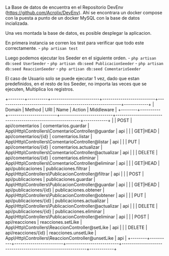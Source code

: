 La Base de datos de encuentra en el Repositorio DevEnv (https://github.com/Acrolix/DevEnv).
Ahí se encontrara un docker compose con la puesta a punto de un docker MySQL con la base de datos incializada.

Una ves montada la base de datos, es posible desplegar la aplicacion.

En primera instancia se corren los test para verificar que todo este correctamente.
    - ``php artisan test``

Luego podemos ejecutar los Seeder en el siguiente orden.
    - ``php artisan db:seed UserSeeder``
    - ``php artisan db:seed PublicacionSeeder``
    - ``php artisan db:seed ReaccionSeeder``
    - ``php artisan db:seed ComentarioSeeder``

El caso de Usuario solo se puede ejecutar 1 vez, dado que estan predefinidos, en el resto de los Seeder, no importa las veces que se ejecuten, Multiplica los registros.

+--------+----------+------------------------+--------------------------+------------------------------------------------------------+------------+
| Domain | Method   | URI                    | Name                     | Action                                                     | Middleware |
+--------+----------+------------------------+--------------------------+------------------------------------------------------------+------------+
|        | POST     | api/comentarios        | comentarios.guardar      | App\Http\Controllers\ComentarioController@guardar          | api        |
|        | GET|HEAD | api/comentarios/{id}   | comentarios.listar       | App\Http\Controllers\ComentarioController@listar           | api        |
|        | PUT      | api/comentarios/{id}   | comentarios.actualizar   | App\Http\Controllers\ComentarioController@actualizar       | api        |
|        | DELETE   | api/comentarios/{id}   | comentarios.eliminar     | App\Http\Controllers\ComentarioController@eliminar         | api        |
|        | GET|HEAD | api/publicaciones      | publicaciones.filtrar    | App\Http\Controllers\PublicacionController@filtrar         | api        |
|        | POST     | api/publicaciones      | publicaciones.guardar    | App\Http\Controllers\PublicacionController@guardar         | api        |
|        | GET|HEAD | api/publicaciones/{id} | publicaciones.obtener    | App\Http\Controllers\PublicacionController@obtener         | api        |
|        | PUT      | api/publicaciones/{id} | publicaciones.actualizar | App\Http\Controllers\PublicacionController@actualizar      | api        |
|        | DELETE   | api/publicaciones/{id} | publicaciones.eliminar   | App\Http\Controllers\PublicacionController@eliminar        | api        |
|        | POST     | api/reacciones         | reacciones.setLike       | App\Http\Controllers\ReaccionController@setLike            | api        |
|        | DELETE   | api/reacciones/{id}    | reacciones.unsetLike     | App\Http\Controllers\ReaccionController@unsetLike          | api        |
+--------+----------+------------------------+--------------------------+------------------------------------------------------------+------------+
